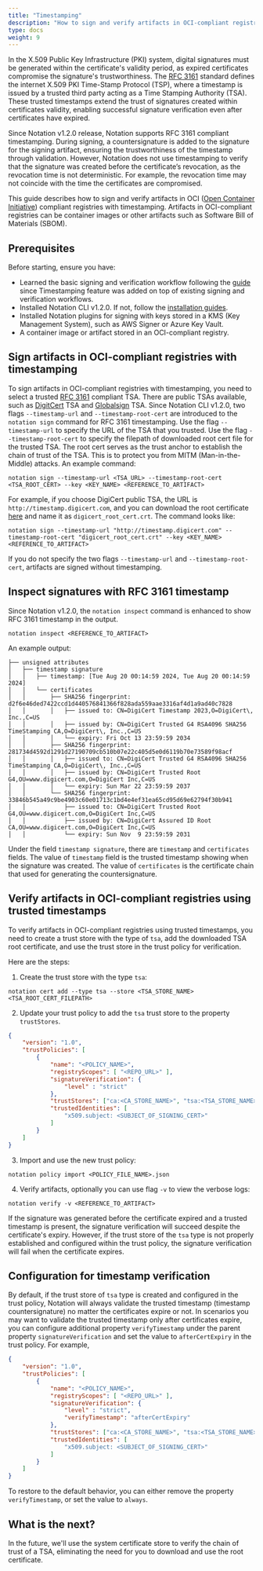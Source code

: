 ```yaml
---
title: "Timestamping"
description: "How to sign and verify artifacts in OCI-compliant registries with timestamping"
type: docs
weight: 9
---
```


In the X.509 Public Key Infrastructure (PKI) system, digital signatures must be generated within the certificate's validity period, as expired certificates compromise the signature's trustworthiness. The [RFC 3161](https://www.rfc-editor.org/rfc/rfc3161) standard defines the internet X.509 PKI Time-Stamp Protocol (TSP), where a timestamp is issued by a trusted third party acting as a Time Stamping Authority (TSA). These trusted timestamps extend the trust of signatures created within certificates validity, enabling successful signature verification even after certificates have expired.

Since Notation v1.2.0 release, Notation supports RFC 3161 compliant timestamping. During signing, a countersignature is added to the signature for the signing artifact, ensuring the trustworthiness of the timestamp through validation. However, Notation does not use timestamping to verify that the signature was created before the certificate’s revocation, as the revocation time is not deterministic. For example, the revocation time may not coincide with the time the certificates are compromised.

This guide describes how to sign and verify artifacts in OCI ([Open Container Initiative](https://github.com/opencontainers)) compliant registries with timestamping. Artifacts in OCI-compliant registries can be container images or other artifacts such as Software Bill of Materials (SBOM).

## Prerequisites

Before starting, ensure you have:

* Learned the basic signing and verification workflow following the [guide](https://notaryproject.dev/docs/quickstart-guides/) since Timestamping feature was added on top of existing signing and verification workflows.
* Installed Notation CLI v1.2.0. If not, follow the [installation guides](https://notaryproject.dev/docs/user-guides/installation/).
* Installed Notation plugins for signing with keys stored in a KMS (Key Management System), such as AWS Signer or Azure Key Vault.
* A container image or artifact stored in an OCI-compliant registry.

## Sign artifacts in OCI-compliant registries with timestamping

To sign artifacts in OCI-compliant registries with timestamping, you need to select a trusted [RFC 3161](https://www.rfc-editor.org/rfc/rfc3161) compliant TSA. There are public TSAs available, such as [DigitCert](https://www.digicert.com/) TSA and [Globalsign](https://www.globalsign.com/en) TSA. Since Notation CLI v1.2.0, two flags `--timestamp-url` and `--timestamp-root-cert` are introduced to the `notation sign` command for RFC 3161 timestamping. Use the flag `--timestamp-url` to specify the URL of the TSA that you trusted. Use the flag `--timestamp-root-cert` to specify the filepath of downloaded root cert file for the trusted TSA. The root cert serves as the trust anchor to establish the chain of trust of the TSA. This is to protect you from MITM (Man-in-the-Middle) attacks. An example command:

```shell
notation sign --timestamp-url <TSA_URL> --timestamp-root-cert <TSA_ROOT_CERT> --key <KEY_NAME> <REFERENCE_TO_ARTIFACT> 
```

For example, if you choose DigiCert public TSA, the URL is `http://timestamp.digicert.com`, and you can download the root certificate [here](https://cacerts.digicert.com/DigiCertTrustedRootG4.crt?_gl=1*bx6qtj*_gcl_au*MjU0OTgzNjUuMTcyMTkwNDAzMw) and name it as `digicert_root_cert.crt`. The command looks like:

```shell
notation sign --timestamp-url "http://timestamp.digicert.com" --timestamp-root-cert "digicert_root_cert.crt" --key <KEY_NAME> <REFERENCE_TO_ARTIFACT> 
```

If you do not specify the two flags `--timestamp-url` and `--timestamp-root-cert`, artifacts are signed without timestamping.

## Inspect signatures with RFC 3161 timestamp

Since Notation v1.2.0, the `notation inspect` command is enhanced to show RFC 3161 timestamp in the output.

```shell
notation inspect <REFERENCE_TO_ARTIFACT>
```

An example output:

```text
├── unsigned attributes
│   ├── timestamp signature
│   │   ├── timestamp: [Tue Aug 20 00:14:59 2024, Tue Aug 20 00:14:59 2024]
│   │   └── certificates
│   │       ├── SHA256 fingerprint: d2f6e46ded7422ccd1d440576841366f828ada559aae3316af4d1a9ad40c7828
│   │       │   ├── issued to: CN=DigiCert Timestamp 2023,O=DigiCert\, Inc.,C=US
│   │       │   ├── issued by: CN=DigiCert Trusted G4 RSA4096 SHA256 TimeStamping CA,O=DigiCert\, Inc.,C=US
│   │       │   └── expiry: Fri Oct 13 23:59:59 2034
│   │       ├── SHA256 fingerprint: 281734d4592d1291d27190709cb510b07e22c405d5e0d6119b70e73589f98acf
│   │       │   ├── issued to: CN=DigiCert Trusted G4 RSA4096 SHA256 TimeStamping CA,O=DigiCert\, Inc.,C=US
│   │       │   ├── issued by: CN=DigiCert Trusted Root G4,OU=www.digicert.com,O=DigiCert Inc,C=US
│   │       │   └── expiry: Sun Mar 22 23:59:59 2037
│   │       └── SHA256 fingerprint: 33846b545a49c9be4903c60e01713c1bd4e4ef31ea65cd95d69e62794f30b941
│   │           ├── issued to: CN=DigiCert Trusted Root G4,OU=www.digicert.com,O=DigiCert Inc,C=US
│   │           ├── issued by: CN=DigiCert Assured ID Root CA,OU=www.digicert.com,O=DigiCert Inc,C=US
│   │           └── expiry: Sun Nov  9 23:59:59 2031
```

Under the field `timestamp signature`, there are `timestamp` and `certificates` fields. The value of `timestamp` field is the trusted timestamp showing when the signature was created. The value of `certificates` is the certificate chain that used for generating the countersignature.

## Verify artifacts in OCI-compliant registries using trusted timestamps

To verify artifacts in OCI-compliant registries using trusted timestamps, you need to create a trust store with the type of `tsa`, add the downloaded TSA root certificate, and use the trust store in the trust policy for verification.

Here are the steps:

1. Create the trust store with the type `tsa`:

```shell
notation cert add --type tsa --store <TSA_STORE_NAME> <TSA_ROOT_CERT_FILEPATH>
```

2. Update your trust policy to add the `tsa` trust store to the property `trustStores`.

```json
{
    "version": "1.0",
    "trustPolicies": [
        {
            "name": "<POLICY_NAME>",
            "registryScopes": [ "<REPO_URL>" ],
            "signatureVerification": {
                "level" : "strict"
            },
            "trustStores": ["ca:<CA_STORE_NAME>", "tsa:<TSA_STORE_NAME>" ],
            "trustedIdentities": [
                "x509.subject: <SUBJECT_OF_SIGNING_CERT>"
            ]
        }
    ]
}
```

3. Import and use the new trust policy:

```shell
notation policy import <POLICY_FILE_NAME>.json
```

4. Verify artifacts, optionally you can use flag `-v` to view the verbose logs:

```shell
notation verify -v <REFERENCE_TO_ARTIFACT>
```

If the signature was generated before the certificate expired and a trusted timestamp is present, the signature verification will succeed despite the certificate's expiry. However, if the trust store of the `tsa` type is not properly established and configured within the trust policy, the signature verification will fail when the certificate expires.

## Configuration for timestamp verification

By default, if the trust store of `tsa` type is created and configured in the trust policy, Notation will always validate the trusted timestamp (timestamp countersignature) no matter the certificates expire or not. In scenarios you may want to validate the trusted timestamp only after certificates expire, you can configure additional property `verifyTimestamp` under the parent property `signatureVerification` and set the value to `afterCertExpiry` in the trust policy. For example,

```json
{
    "version": "1.0",
    "trustPolicies": [
        {
            "name": "<POLICY_NAME>",
            "registryScopes": [ "<REPO_URL>" ],
            "signatureVerification": {
                "level" : "strict",
                "verifyTimestamp": "afterCertExpiry"
            },
            "trustStores": ["ca:<CA_STORE_NAME>", "tsa:<TSA_STORE_NAME>" ],
            "trustedIdentities": [
                "x509.subject: <SUBJECT_OF_SIGNING_CERT>"
            ]
        }
    ]
}
```

To restore to the default behavior, you can either remove the property `verifyTimestamp`, or set the value to `always`.

## What is the next?

In the future, we'll use the system certificate store to verify the chain of trust of a TSA, eliminating the need for you to download and use the root certificate.
